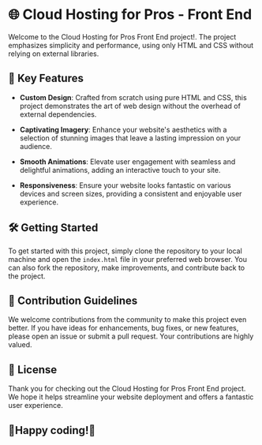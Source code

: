 # 🌐 Cloud Hosting for Pros - Front End

Welcome to the Cloud Hosting for Pros Front End project!. The project emphasizes simplicity and performance, using only HTML and CSS without relying on external libraries.

## 🚀 Key Features

- **Custom Design**: Crafted from scratch using pure HTML and CSS, this project demonstrates the art of web design without the overhead of external dependencies.

- **Captivating Imagery**: Enhance your website's aesthetics with a selection of stunning images that leave a lasting impression on your audience.

- **Smooth Animations**: Elevate user engagement with seamless and delightful animations, adding an interactive touch to your site.

- **Responsiveness**: Ensure your website looks fantastic on various devices and screen sizes, providing a consistent and enjoyable user experience.

## 🛠️ Getting Started

To get started with this project, simply clone the repository to your local machine and open the `index.html` file in your preferred web browser. You can also fork the repository, make improvements, and contribute back to the project.

## 🤝 Contribution Guidelines

We welcome contributions from the community to make this project even better. If you have ideas for enhancements, bug fixes, or new features, please open an issue or submit a pull request. Your contributions are highly valued.

## 📄 License

Thank you for checking out the Cloud Hosting for Pros Front End project. We hope it helps streamline your website deployment and offers a fantastic user experience.

## 🌟Happy coding!🌟

